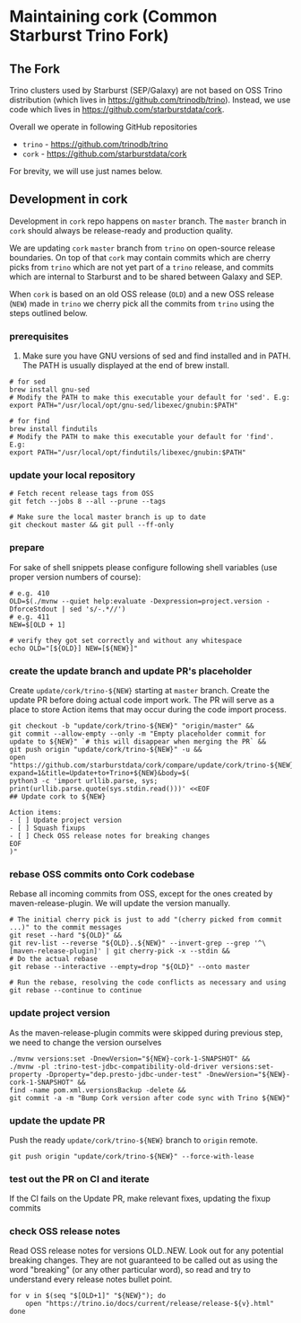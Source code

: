 # Maintaining cork (Common Starburst Trino Fork)

## The Fork

Trino clusters used by Starburst (SEP/Galaxy) are not based on OSS Trino distribution (which lives
in https://github.com/trinodb/trino).
Instead, we use code which lives in https://github.com/starburstdata/cork.

Overall we operate in following GitHub repositories

* `trino` - https://github.com/trinodb/trino
* `cork` - https://github.com/starburstdata/cork

For brevity, we will use just names below.

## Development in cork

Development in `cork` repo happens on `master` branch.
The `master` branch in `cork` should always be release-ready and production quality.

We are updating `cork` `master` branch from `trino` on open-source release boundaries.
On top of that `cork` may contain commits which are cherry picks from `trino` which are not
yet part of a `trino` release, and commits which are internal to Starburst and to be shared between
Galaxy and SEP.

When `cork` is based on an old OSS release (`OLD`) and a new OSS release (`NEW`) made in `trino` we cherry pick all the
commits from `trino` using the steps outlined below.

### prerequisites

1. Make sure you have GNU versions of sed and find installed and in PATH. The PATH is usually displayed at the end of brew install.

```shell
# for sed
brew install gnu-sed
# Modify the PATH to make this executable your default for 'sed'. E.g: 
export PATH="/usr/local/opt/gnu-sed/libexec/gnubin:$PATH"
 
# for find
brew install findutils
# Modify the PATH to make this executable your default for 'find'. E.g: 
export PATH="/usr/local/opt/findutils/libexec/gnubin:$PATH"
```

### update your local repository

```shell
# Fetch recent release tags from OSS 
git fetch --jobs 8 --all --prune --tags

# Make sure the local master branch is up to date
git checkout master && git pull --ff-only
```

### prepare

For sake of shell snippets please configure following shell variables (use proper version numbers of course):

```shell
# e.g. 410
OLD=$(./mvnw --quiet help:evaluate -Dexpression=project.version -DforceStdout | sed 's/-.*//')
# e.g. 411
NEW=$[OLD + 1]

# verify they got set correctly and without any whitespace
echo OLD="[${OLD}] NEW=[${NEW}]"
```

### create the update branch and update PR's placeholder

Create `update/cork/trino-${NEW}` starting at `master` branch.
Create the update PR before doing actual code import work.
The PR will serve as a place to store Action items that may occur during the code import process.


```shell
git checkout -b "update/cork/trino-${NEW}" "origin/master" &&
git commit --allow-empty --only -m "Empty placeholder commit for update to ${NEW}" `# this will disappear when merging the PR` &&
git push origin "update/cork/trino-${NEW}" -u &&
open "https://github.com/starburstdata/cork/compare/update/cork/trino-${NEW}?expand=1&title=Update+to+Trino+${NEW}&body=$(
python3 -c 'import urllib.parse, sys; print(urllib.parse.quote(sys.stdin.read()))' <<EOF
## Update cork to ${NEW}

Action items:
- [ ] Update project version
- [ ] Squash fixups
- [ ] Check OSS release notes for breaking changes
EOF
)"
```

### rebase OSS commits onto Cork codebase

Rebase all incoming commits from OSS, except for the ones created by maven-release-plugin.
We will update the version manually.

```shell
# The initial cherry pick is just to add "(cherry picked from commit ...)" to the commit messages
git reset --hard "${OLD}" &&
git rev-list --reverse "${OLD}..${NEW}" --invert-grep --grep '^\[maven-release-plugin]' | git cherry-pick -x --stdin &&
# Do the actual rebase
git rebase --interactive --empty=drop "${OLD}" --onto master

# Run the rebase, resolving the code conflicts as necessary and using git rebase --continue to continue
```

### update project version

As the maven-release-plugin commits were skipped during previous step, we need to change the version ourselves

```shell
./mvnw versions:set -DnewVersion="${NEW}-cork-1-SNAPSHOT" &&
./mvnw -pl :trino-test-jdbc-compatibility-old-driver versions:set-property -Dproperty="dep.presto-jdbc-under-test" -DnewVersion="${NEW}-cork-1-SNAPSHOT" &&
find -name pom.xml.versionsBackup -delete &&
git commit -a -m "Bump Cork version after code sync with Trino ${NEW}"
```

### update the update PR

Push the ready `update/cork/trino-${NEW}` branch to `origin` remote.

```shell
git push origin "update/cork/trino-${NEW}" --force-with-lease
```

### test out the PR on CI and iterate

If the CI fails on the Update PR, make relevant fixes, updating the fixup commits

### check OSS release notes

Read OSS release notes for versions OLD..NEW. Look out for any potential breaking changes. They are not guaranteed to be called out as using
the word "breaking" (or any other particular word), so read and try to understand every release notes bullet point.

```shell
for v in $(seq "$[OLD+1]" "${NEW}"); do
    open "https://trino.io/docs/current/release/release-${v}.html"
done
```
